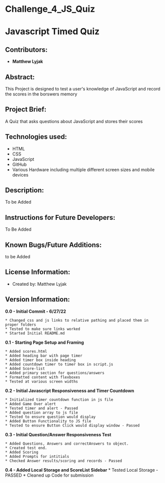 # Challenge_4_JS_Quiz
# Javascript Timed Quiz

## Contributors:

* **Matthew Lyjak**

## Abstract:

This Project is designed to test a user's knowledge of JavaScript and record the scores in the borswers memory

## Project Brief:

A Quiz that asks questions about JavaScript and stores their scores

## Technologies used:

* HTML
* CSS
* JavaScript
* GitHub
* Various Hardware including multiple different screen sizes and mobile devices

## Description:

<!-- https://mlyjak1.github.io/Challenge_2/ -->

To be Added

<!-- ![](assets/images/Challenge%202%20Screenshot.png) -->

## Instructions for Future Developers:

To Be Added

## Known Bugs/Future Additions:

to be Added

## License Information:

* Created by: Matthew Lyjak

## Version Information:

**0.0 - Initial Commit - 6/27/22**
    
    * Changed css and js links to relative pathing and placed them in proper folders
    * Tested to make sure links worked
    * Started Initial README.md

**0.1 - Starting Page Setup and Framing**

    * Added scores.html
    * Added heading bar with page timer
    * Added timer box inside heading
    * Added countdown timer to timer box in script.js
    * Added Score-list
    * Added primary section for questions/answers
    * Formatted content with flexboxes
    * Tested at various screen widths

**0.2 - Initial Javascript Responsiveness and Timer Countdown**
    
    * Initialized timer countdown function in js file
    * Added Game Over alert
    * Tested timer and alert - Passed
    * Added question array to js file
    * Tested to ensure question would display
    * Added Button Functionality to JS file
    * Tested to ensure Button Click would display window - Passed
    
**0.3 - Initial Question/Answer Responsiveness Test**
    
    * Added Questions, Answers and correctAnswers to object.
    * Created test end.
    * Added Scoring
    * Added Prompts for intitials
    * Checked Answer results/scoring and records - Passed

**0.4 - Added Local Storage and ScoreList Sidebar**
    * Tested Local Storage - PASSED
    * Cleaned up Code for submission